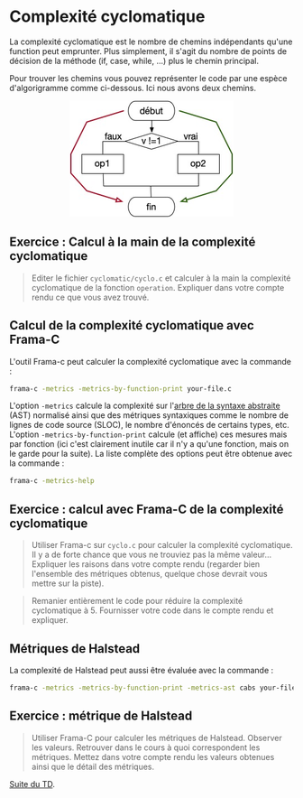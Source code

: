 # Complexité cyclomatique

La complexité cyclomatique est le nombre de chemins indépendants qu'une function peut emprunter. Plus simplement, il s'agit du nombre de points de décision de la méthode (if, case, while, ...) plus le chemin principal.

Pour trouver les chemins vous pouvez représenter le code par une espèce d'algorigramme
comme ci-dessous. Ici nous avons deux chemins.

<center>

![Exemple de chemins dans un code](figures/chemins.jpg)

</center>

## Exercice : Calcul à la main de la complexité cyclomatique

> Editer le fichier `cyclomatic/cyclo.c` et calculer à la main la complexité cyclomatique de la fonction `operation`. Expliquer dans votre compte rendu ce que vous avez trouvé.

## Calcul de la complexité cyclomatique avec Frama-C

L'outil Frama-c peut calculer la complexité cyclomatique avec la commande :
```sh
frama-c -metrics -metrics-by-function-print your-file.c
```
L'option `-metrics` calcule la complexité sur l'[arbre de la syntaxe abstraite](https://fr.wikipedia.org/wiki/Arbre_de_la_syntaxe_abstraite)
(AST) normalisé ainsi que des métriques syntaxiques comme le nombre de lignes de
code source (SLOC), le nombre d'énoncés de certains types, etc. L'option
`-metrics-by-function-print` calcule (et affiche) ces mesures mais par fonction (ici c'est clairement inutile car il n'y a qu'une fonction, mais on le garde pour la suite). La liste complète des options peut être obtenue avec la commande :
```sh
frama-c -metrics-help
```

## Exercice : calcul avec Frama-C de la complexité cyclomatique
> Utiliser Frama-c sur `cyclo.c` pour calculer la complexité cyclomatique.
Il y a de forte chance que vous ne trouviez pas la même valeur... Expliquer 
les raisons dans votre compte rendu (regarder bien l'ensemble des métriques obtenus, quelque chose
devrait vous mettre sur la piste).

> Remanier entièrement le code pour réduire la complexité cyclomatique à 5.
Fournisser votre code dans le compte rendu et expliquer.

## Métriques de Halstead

La complexité de Halstead peut aussi être évaluée avec la commande :

```sh
frama-c -metrics -metrics-by-function-print -metrics-ast cabs your-file.c 
```

## Exercice : métrique de Halstead

> Utiliser Frama-C pour calculer les métriques de Halstead. Observer les valeurs. Retrouver  dans le cours à quoi correspondent les métriques.
Mettez dans votre compte rendu les valeurs obtenues ainsi que le détail des métriques.

[Suite du TD](exo2.md).

